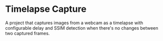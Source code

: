 # Timelapse Capture

A project that captures images from a webcam as a timelapse with configurable delay and SSIM detection when there's no changes between two captured frames.
